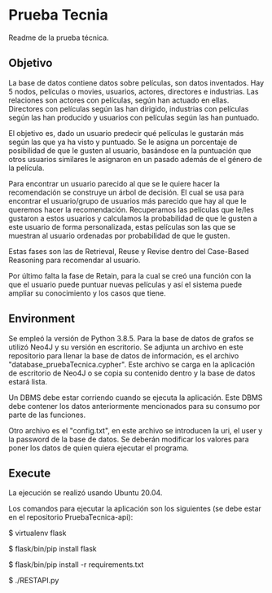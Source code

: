 # Prueba Tecnia
Readme de la prueba técnica.


## Objetivo
La base de datos contiene datos sobre películas, son datos inventados. Hay 5 nodos, películas o movies, usuarios, actores, directores e industrias. Las relaciones son actores con películas, según han actuado en ellas. Directores con películas según las han dirigido, industrias con películas según las han producido y usuarios con películas según las han puntuado. 

El objetivo es, dado un usuario predecir qué películas le gustarán más según las que ya ha visto y puntuado. Se le asigna un porcentaje de posibilidad de que le gusten al usuario, basándose en la puntuación que otros usuarios similares le asignaron en un pasado además de el género de la película.

Para encontrar un usuario parecido al que se le quiere hacer la recomendación se construye un árbol de decisión. El cual se usa para encontrar el usuario/grupo de usuarios más parecido que hay al que le queremos hacer la recomendación. Recuperamos las películas que le/les gustaron a estos usuarios y calculamos la probabilidad de que le gusten a este usuario de forma personalizada, estas películas son las que se muestran al usuario ordenadas por probabilidad de que le gusten.

Estas fases son las de Retrieval, Reuse y Revise dentro del Case-Based Reasoning para recomendar al usuario.

Por último falta la fase de Retain, para la cual se creó una función con la que el usuario puede puntuar nuevas películas y así el sistema puede ampliar su conocimiento y los casos que tiene.
 
## Environment
Se empleó la versión de Python 3.8.5.
Para la base de datos de grafos se utilizó Neo4J y su versión en escritorio. Se adjunta un archivo en este repositorio para llenar la base de datos de información, es el archivo "database_pruebaTecnica.cypher". Este archivo se carga en la aplicación de escritorio de Neo4J o se copia su contenido dentro y la base de datos estará lista.

Un DBMS debe estar corriendo cuando se ejecuta la aplicación. Este DBMS debe contener los datos anteriormente mencionados para su consumo por parte de las funciones.
 
Otro archivo es el "config.txt", en este archivo se introducen la uri, el user y la password de la base de datos. Se deberán modificar los valores para poner los datos de quien quiera ejecutar el programa.
 
## Execute

La ejecución se realizó usando Ubuntu 20.04.

Los comandos para ejecutar la aplicación son los siguientes (se debe estar en el repositorio PruebaTecnica-api):

$ virtualenv flask

$ flask/bin/pip install flask

$ flask/bin/pip install -r requirements.txt 

$ ./RESTAPI.py
